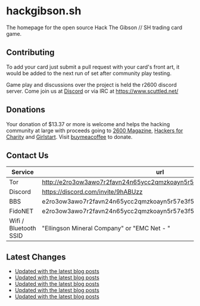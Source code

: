 # hackgibson.sh
The homepage for the open source Hack The Gibson // SH trading card game.


## Contributing

To add your card just submit a pull request with your card's front art, it would be added to the next run of set after community play testing.

Game play and discussions over the project is held the r2600 discord server. Come join us at [Discord](https://discord.com/invite/9hABUzz) or via IRC at https://www.scuttled.net/


## Donations

Your donation of $13.37 or more is welcome and helps the hacking community at large with proceeds going to [2600 Magazine](https://2600.com/), [Hackers for Charity](https://hackersforcharity.org) and [Girlstart](https://girlstart.org).  Visit [buymeacoffee](https://www.buymeacoffee.com/hackgibson.sh) to donate.


## Contact Us

Service | url
-|-
Tor | http://e2ro3ow3awo7r2favn24n65ycc2qmzkoayn5r57e3f56nvjwdcgg32ad.onion
Discord | https://discord.com/invite/9hABUzz
BBS | e2ro3ow3awo7r2favn24n65ycc2qmzkoayn5r57e3f56nvjwdcgg32ad.onion:23
FidoNET | e2ro3ow3awo7r2favn24n65ycc2qmzkoayn5r57e3f56nvjwdcgg32ad.onion:24554
Wifi / Bluetooth SSID | "Ellingson Mineral Company" or "EMC Net - <fidonet address>"

## Latest Changes
<!-- BLOG-POST-LIST:START -->
- [Updated with the latest blog posts](https://github.com/DFW2600/hackgibson.sh/commit/8be0c243e5b7c42213feac60ef94af2fdc0b1ce5)
- [Updated with the latest blog posts](https://github.com/DFW2600/hackgibson.sh/commit/ee4df11f6e955db90cc8012443bdddc9737d916a)
- [Updated with the latest blog posts](https://github.com/DFW2600/hackgibson.sh/commit/5c8f82176107ce889984cc92a3ad329780cbdf76)
- [Updated with the latest blog posts](https://github.com/DFW2600/hackgibson.sh/commit/d7e2d91e6bedae15a3ba72f215ccfca842b7dacc)
- [Updated with the latest blog posts](https://github.com/DFW2600/hackgibson.sh/commit/7a5219347fbba561c7d56787c7c5f356bd782f74)
<!-- BLOG-POST-LIST:END -->
